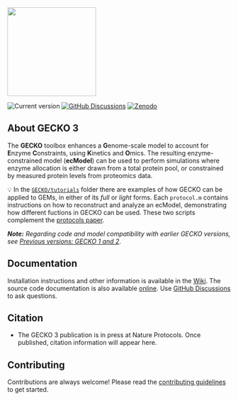<img src="./GECKO.png" width="200px">

![Current version](https://badge.fury.io/gh/sysbiochalmers%2Fgecko.svg)
[![GitHub Discussions](https://img.shields.io/github/discussions-search?query=repo%3Asysbiochalmers%2Fgecko&label=GitHub%20Discussions)](https://github.com/SysBioChalmers/GECKO/discussions)
[![Zenodo](https://zenodo.org/badge/DOI/10.5281/zenodo.7699818.svg)](https://doi.org/10.5281/zenodo.7699818)

## About GECKO 3

The **GECKO** toolbox enhances a **G**enome-scale model to account for **E**nzyme **C**onstraints, using **K**inetics and **O**mics. The resulting enzyme-constrained model (**ecModel**) can be used to perform simulations where enzyme allocation is either drawn from a total protein pool, or constrained by measured protein levels from proteomics data.


💡 In the [`GECKO/tutorials`](https://github.com/SysBioChalmers/GECKO/tree/main/tutorials) folder there are examples of how GECKO can be applied to GEMs, in either of its _full_ or _light_ forms. Each `protocol.m` contains instructions on how to reconstruct and analyze an ecModel, demonstrating how different fuctions in GECKO can be used. These two scripts complement the [protocols paper](#citation).

_**Note:** Regarding code and model compatibility with earlier GECKO versions, see [Previous versions: GECKO 1 and 2](https://github.com/SysBioChalmers/GECKO/wiki/Previous-versions:-GECKO-1-and-2)_.


## Documentation
Installation instructions and other information is available in the [Wiki](https://github.com/SysBioChalmers/GECKO/wiki). The source code documentation is also available 
[online](http://sysbiochalmers.github.io/GECKO/doc/). Use [GitHub Discussions](https://github.com/SysBioChalmers/GECKO/discussions) to ask questions.

## Citation

- The GECKO 3 publication is in press at Nature Protocols. Once published, citation information will appear here.

## Contributing

Contributions are always welcome! Please read the [contributing guidelines](https://github.com/SysBioChalmers/GECKO/blob/main/.github/CONTRIBUTING.md) to get started.
